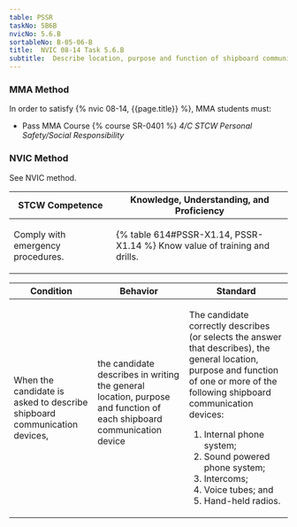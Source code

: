 ```yaml
---
table: PSSR
taskNo: 5B6B
nvicNo: 5.6.B 
sortableNo: B-05-06-B
title:  NVIC 08-14 Task 5.6.B
subtitle:  Describe location, purpose and function of shipboard communication devices
---
```



### MMA Method

In order to satisfy  {% nvic 08-14, {{page.title}}  %}, MMA students must:

* Pass MMA Course {% course SR-0401 %}  *4/C STCW Personal Safety/Social Responsibility*


### NVIC Method

<a onclick="togglevisibility('nvic_methods')" >See NVIC method.</a>

<div id='nvic_methods' class='hide'>

<table>
<thead>
<tr>
<th class='forty'> STCW Competence </th>
<th class='sixty'> Knowledge, Understanding, and Proficiency </th>
</tr>
</thead>




<tbody>
<tr><td markdown='1'>

Comply with emergency procedures.

</td><td markdown='1'>

{% table 614#PSSR-X1.14, PSSR-X1.14 %} Know value of training and drills.

</td></tr>


</tbody>
</table>


<table>
<thead>
<tr><th class='twenty'>  Condition </th><th class='twenty'> Behavior </th><th  class='sixty'>Standard </th></tr>
</thead>
<tbody >



<tr><td markdown='1'>

When the candidate is asked to describe shipboard communication devices,

</td><td markdown='1'>

the candidate describes in writing the general location, purpose and function of each shipboard communication device

<br>

<div class="tooltip" markdown='1'>



</div>


</td><td markdown='1'>

The candidate correctly describes (or selects the answer that describes), the general location, purpose and function of one or more of the following shipboard communication devices:
 
1.  Internal phone system; 
2.  Sound powered phone system; 
3.  Intercoms; 
4.  Voice tubes; and 
5.  Hand-held radios.

</td></tr>
</tbody>
</table>
</div>
